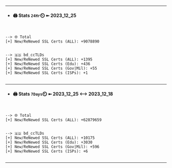 

---
- #### 🖨️ **Stats** `24Hr`⏲️ ➼ 2023_12_25
```console


--> 🌐 Total
[+] New/ReNewed SSL Certs (ALL): +9078890


--> 🇧🇩 bd_ccTLDs
[+] New/ReNewed SSL Certs (ALL): +1395
[+] New/ReNewed SSL Certs (Edu): +436
[+] New/ReNewed SSL Certs (Gov|Mil): +55
[+] New/ReNewed SSL Certs (ISPs): +1


```

---
- #### 🖨️ **Stats** `7Days`⏲️ ➼ 2023_12_25 <--> 2023_12_18
```console


--> 🌐 Total
[+] New/ReNewed SSL Certs (ALL): +62879659


--> 🇧🇩 bd_ccTLDs
[+] New/ReNewed SSL Certs (ALL): +10175
[+] New/ReNewed SSL Certs (Edu): +3030
[+] New/ReNewed SSL Certs (Gov|Mil): +596
[+] New/ReNewed SSL Certs (ISPs): +6


```

---

